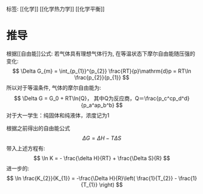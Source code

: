 标签: [[化学]] [[化学热力学]] [[化学平衡]] 
# 推导
根据[[自由能]]公式: 
若气体具有理想气体行为, 在等温状态下摩尔自由能随压强的变化: 
$$
\Delta G_{m} = \int_{p_{1}}^{p_{2}} \frac{RT}{p}\mathrm{d}p = RT\ln \frac{p_{2}}{p_{1}}
$$
所以对于等温条件, 气体的摩尔自由能为:
$$
\Delta G = G_0 + RT\ln{Q}， 其中Q为反应商，Q＝\frac{p_c^cp_d^d}{p_a^ap_b^b}
$$
对于大一学生：纯固体和纯液体，浓度记为1

根据之前得出的自由能公式
$$
\Delta G = \Delta H-T\Delta S
$$
带入上述方程有: 
$$
\ln K = - \frac{\delta H}{RT} + \frac{\Delta S}{R}
$$
进一步的: 
$$
\ln \frac{K_{2}}{K_{1}} = -\frac{\Delta H}{R}\left( \frac{1}{T_{2}} - \frac{1}{T_{1}} \right)
$$
